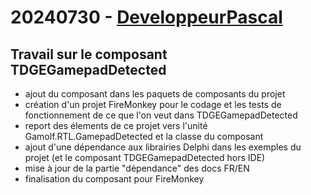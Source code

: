 # 20240730 - [DeveloppeurPascal](https://github.com/DeveloppeurPascal)

## Travail sur le composant TDGEGamepadDetected

* ajout du composant dans les paquets de composants du projet
* création d'un projet FireMonkey pour le codage et les tests de fonctionnement de ce que l'on veut dans TDGEGamepadDetected
* report des élements de ce projet vers l'unité Gamolf.RTL.GamepadDetected et la classe du composant
* ajout d'une dépendance aux librairies Delphi dans les exemples du projet (et le composant TDGEGamepadDetected hors IDE)
* mise à jour de la partie "dépendance" des docs FR/EN
* finalisation du composant pour FireMonkey

